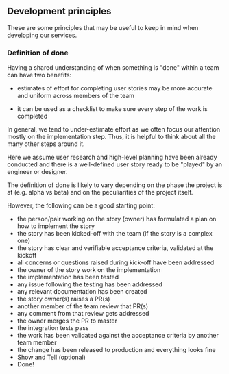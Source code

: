 ## Development principles

These are some principles that may be useful to keep in mind when developing our services.

### Definition of done

Having a shared understanding of when something is "done" within a team can have two benefits:

* estimates of effort for completing user stories may be more accurate and uniform across members of the team

* it can be used as a checklist to make sure every step of the work is completed

In general, we tend to under-estimate effort as we often focus our attention mostly on the implementation step. Thus, it is helpful to think about all the many other steps around it.

Here we assume user research and high-level planning have been already conducted and there is a well-defined user story ready to be "played" by an engineer or designer.

The definition of done is likely to vary depending on the phase the project is at (e.g. alpha vs beta) and on the peculiarities of the project itself.

However, the following can be a good starting point:

* the person/pair working on the story (owner) has formulated a plan on how to implement the story
* the story has been kicked-off with the team (if the story is a complex one)
* the story has clear and verifiable acceptance criteria, validated at the kickoff
* all concerns or questions raised during kick-off have been addressed
* the owner of the story work on the implementation
* the implementation has been tested
* any issue following the testing has been addressed
* any relevant documentation has been created
* the story owner(s) raises a PR(s)
* another member of the team review that PR(s)
* any comment from that review gets addressed
* the owner merges the PR to master
* the integration tests pass
* the work has been validated against the acceptance criteria by another team member
* the change has been released to production and everything looks fine
* Show and Tell (optional)
* Done!
